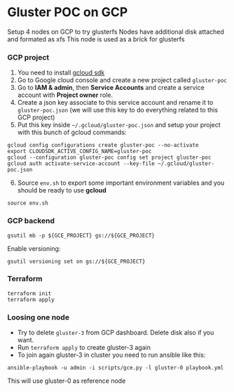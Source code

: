# Gluster POC on GCP
Setup 4 nodes on GCP to try glusterfs
Nodes have additional disk attached and formated as xfs
This node is used as a brick for glusterfs

### GCP project
1. You need to install [gcloud sdk](https://cloud.google.com/sdk/install)
2. Go to Google cloud console and create a new project called `gluster-poc`
3. Go to **IAM & admin**, then **Service Accounts** and create a service account with **Project owner** role.
4. Create a json key associate to this service account and rename it to `gluster-poc.json` (we will use this key to do everything related to this GCP project)
5. Put this key inside `~/.gcloud/gluster-poc.json` and setup your project with this bunch of gcloud commands:
```
gcloud config configurations create gluster-poc --no-activate
export CLOUDSDK_ACTIVE_CONFIG_NAME=gluster-poc
gcloud --configuration gluster-poc config set project gluster-poc
gcloud auth activate-service-account --key-file ~/.gcloud/gluster-poc.json
```
6. Source `env.sh` to export some important environment variables and you should be ready to use **gcloud**
```
source env.sh
```

### GCP backend
```
gsutil mb -p ${GCE_PROJECT} gs://${GCE_PROJECT}
```

Enable versioning:
```
gsutil versioning set on gs://${GCE_PROJECT}
```

### Terraform
```
terraform init
terraform apply
```

### Loosing one node

- Try to delete `gluster-3` from GCP dashboard. Delete disk also if you want.
- Run `terraform apply` to create gluster-3 again
- To join again gluster-3 in cluster you need to run ansible like this:

```
ansible-playbook -u admin -i scripts/gce.py -l gluster-0 playbook.yml
```

This will use gluster-0 as reference node
